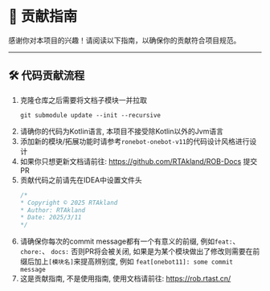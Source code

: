 # 🎯 贡献指南

感谢你对本项目的兴趣！请阅读以下指南，以确保你的贡献符合项目规范。

---

## 🛠️ 代码贡献流程

1. 克隆仓库之后需要将文档子模块一并拉取
   ```shell
   git submodule update --init --recursive
   ```
2. 请确你的代码为Kotlin语言, 本项目不接受除Kotlin以外的Jvm语言
3. 添加新的模块/拓展功能时请参考`ronebot-onebot-v11`的代码设计风格进行设计
4. 如果你只想更新文档请前往: https://github.com/RTAkland/ROB-Docs 提交PR
5. 贡献代码之前请先在IDEA中设置文件头
   ```kotlin
   /*
   * Copyright © 2025 RTAkland
   * Author: RTAkland
   * Date: 2025/3/11
   */
   ```
6. 请确保你每次的commit message都有一个有意义的前缀, 例如`feat:`、 `chore:`、 `docs:` 否则PR将会被关闭,
   如果是为某个模块做出了修改则需要在前缀后加上`[模块名]`来提高辨别度, 例如 `feat[onebot11]: some commit message`
7. 这是贡献指南, 不是使用指南, 使用文档请前往: https://rob.rtast.cn/